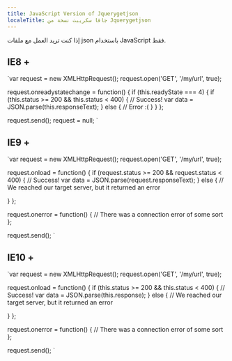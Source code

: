 ```yaml
---
title: JavaScript Version of Jquerygetjson
localeTitle: جافا سكريبت نسخة من Jquerygetjson
---
```

إذا كنت تريد العمل مع ملفات json باستخدام JavaScript فقط.

## IE8 +

 `var request = new XMLHttpRequest(); 
 request.open('GET', '/my/url', true); 
 
 request.onreadystatechange = function() { 
  if (this.readyState === 4) { 
    if (this.status >= 200 && this.status < 400) { 
      // Success! 
      var data = JSON.parse(this.responseText); 
    } else { 
      // Error :( 
    } 
  } 
 }; 
 
 request.send(); 
 request = null; 
` 

## IE9 +

 `var request = new XMLHttpRequest(); 
 request.open('GET', '/my/url', true); 
 
 request.onload = function() { 
  if (request.status >= 200 && request.status < 400) { 
    // Success! 
    var data = JSON.parse(request.responseText); 
  } else { 
    // We reached our target server, but it returned an error 
 
  } 
 }; 
 
 request.onerror = function() { 
  // There was a connection error of some sort 
 }; 
 
 request.send(); 
` 

## IE10 +

 `var request = new XMLHttpRequest(); 
 request.open('GET', '/my/url', true); 
 
 request.onload = function() { 
  if (this.status >= 200 && this.status < 400) { 
    // Success! 
    var data = JSON.parse(this.response); 
  } else { 
    // We reached our target server, but it returned an error 
 
  } 
 }; 
 
 request.onerror = function() { 
  // There was a connection error of some sort 
 }; 
 
 request.send(); 
`